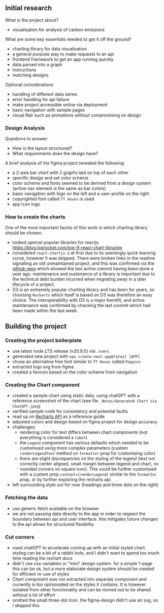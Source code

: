 ## Initial research
What is the project about?
- visualisation for analysis of carbon emissions

What are some key essentials needed to get it off the ground?
- charting library for data visualisation
- a general purpose way to make requests to an api
- frontend framework to get an app running quickly
- data parsed into a graph
- instructions
- matching designs

Optional considerations
- handling of different data series
- error handling for api failure
- make project accessible online via deployment
- basic navigation with sample pages
- visual flair such as animations without compromising on design

### Design Analysis
Questions to answer:
- How is the layout structured?
- What requirements does the design have?

A brief analysis of the figma project revealed the following:
- a 2-axis bar chart with 2 graphs laid on top of each other
- specific design and set color scheme
- color scheme and fonts seemed to be derived from a design system (active nav element is the same as bar colors)
- basic navigation with logo on the left and a user-profile on the right
- copyrighted font called `TT Hoves` is used
- app icon logo

### How to create the charts
One of the most important facets of this work is which charting library should be chosen.
- looked upmost popular libraries for reactjs
  https://blog.logrocket.com/top-9-react-chart-libraries
- considered `react-chartjs-2` at first due to its seemingly quick learning curve, however it was skipped. There were broken links in the readme signalling an old unmaintained project, and this was confirmed via the [github repo](https://github.com/reactchartjs/react-chartjs-2) which showed the last active commit having been done a year ago. maintenance and sustenance of a library is important due to the technical debt burden incurred when migrating away in a later lifecycle of a project.
- D3 is an extremely popular charting library and has been for years, so choosing `Recharts` which itself is based on D3 was therefore an easy choice. The interoperability with D3 is a major benefit, and active maintenance was confirmed by checking the last commit which had been made within the last week.

## Building the project
### Creating the project boilerplate
- use latest node LTS release (v20.9.0) via `.nvmrc`
- generated new project with `npx create-next-app@latest [APP]`
- chose an alternative free font similar to `TT Hoves` called `Poppins`
- extracted logo svg from figma
- created a favicon based on the color scheme from navigation

### Creating the Chart component
- created a sample chart using static data, using chatGPT with a reference screenshot of the chart (see file `_Notes/Generated Chart via ChatGPT.jpeg`)
- verified sample code for consistency and potential faults
- read up on [Recharts API](https://recharts.org/en-US/api) as a reference guide
- adjusted colors and design based on figma project for design accuracy
- challenges:
	- rendering color for text differs between chart components (not everything is considered a `label`)
	- the `Legend` component has various defaults which needed to be customised using more complex parameters (custom `renderLegendText` method  on `formatter` prop for customising color)
	- there are slight discrepancies on the styling of the legend (text not correctly center aligned, small margin between legend and chart, no rounded corners on square icon). This could be further customised with a custom prop `content={renderLegend}` similar to the `formatter` prop, or by further exploring the recharts api.
- left surrounding style out for now (headings and three dots on the right)

### Fetching the data
- use generic fetch available on the browser
- we are not passing data directly to the app in order to respect the boundary between api and user interface. this mitigates future changes to the api allows for structured flexibility

### Cut corners
- used chatGPT to accelerate coming up with an initial styled chart. styling can be a bit of a rabbit-hole, and I didn't want to spend too much time reading the rechart docs
- didn't use css-variables or "mini" design system. for a simple 1-page this can be ok, but a more elaborate design system should be created for efficient re-use of styles
- Chart component was not extracted into separate component and currently is too opinionated on the styles it contains. It is however isolated from other functionality and can be moved out to be shared without a lot of effort
- omitted the small three-dot icon. the figma-design didn't use an svg, so I skipped this
